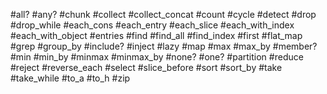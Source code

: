 #all?
#any?
#chunk
#collect
#collect_concat
#count
#cycle
#detect
#drop
#drop_while
#each_cons
#each_entry
#each_slice
#each_with_index
#each_with_object
#entries
#find
#find_all
#find_index
#first
#flat_map
#grep
#group_by
#include?
#inject
#lazy
#map
#max
#max_by
#member?
#min
#min_by
#minmax
#minmax_by
#none?
#one?
#partition
#reduce
#reject
#reverse_each
#select
#slice_before
#sort
#sort_by
#take
#take_while
#to_a
#to_h
#zip